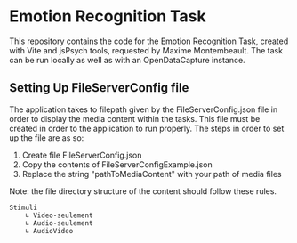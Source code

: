 
# Emotion Recognition Task


This repository contains the code for the Emotion Recognition Task, created with Vite and jsPsych tools, requested by Maxime Montembeault. The task can be run locally as well as with an OpenDataCapture instance.

## Setting Up FileServerConfig file

The application takes to filepath given by the FileServerConfig.json file in order to display the media content within the tasks. 
This file must be created in order to the application to run properly. The steps in order to set up the file are as so:

1. Create file FileServerConfig.json
2. Copy the contents of FileServerConfigExample.json
3. Replace the string "pathToMediaContent" with your path of media files

Note: the file directory structure of the content should follow these rules.   
      
    Stimuli  
        ↳ Video-seulement  
        ↳ Audio-seulement  
        ↳ AudioVideo  
    






